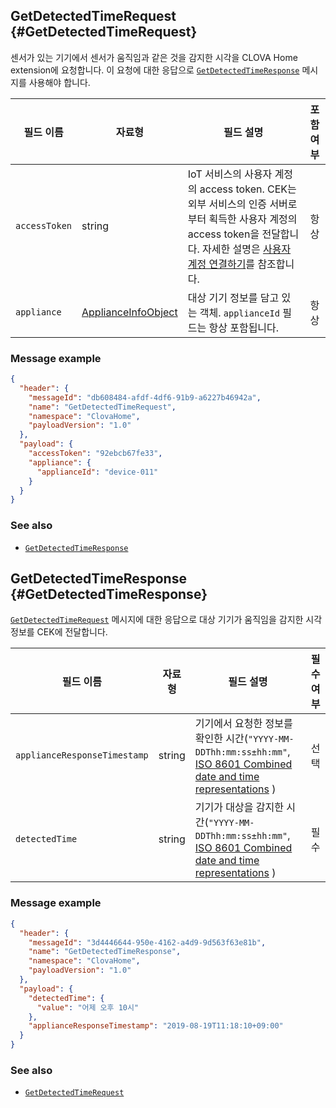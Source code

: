 ## GetDetectedTimeRequest {#GetDetectedTimeRequest}

센서가 있는 기기에서 센서가 움직임과 같은 것을 감지한 시각을 CLOVA Home extension에 요청합니다. 이 요청에 대한 응답으로 [`GetDetectedTimeResponse`](#GetDetectedTimeResponse) 메시지를 사용해야 합니다.

| 필드 이름       | 자료형    | 필드 설명                     | 포함 여부 |
|---------------|---------|-----------------------------|:---------:|
| `accessToken`      | string                                  | IoT 서비스의 사용자 계정의 access token. CEK는 외부 서비스의 인증 서버로부터 획득한 사용자 계정의 access token을 전달합니다. 자세한 설명은 [사용자 계정 연결하기](/Develop/Guides/Link_User_Account.md)를 참조합니다.                          | 항상    |
| `appliance`        | [ApplianceInfoObject](/Develop/References/ClovaHomeInterface/Shared_Objects.md#ApplianceInfoObject)     | 대상 기기 정보를 담고 있는 객체. `applianceId` 필드는 항상 포함됩니다.     | 항상    |

### Message example

```json
{
  "header": {
    "messageId": "db608484-afdf-4df6-91b9-a6227b46942a",
    "name": "GetDetectedTimeRequest",
    "namespace": "ClovaHome",
    "payloadVersion": "1.0"
  },
  "payload": {
    "accessToken": "92ebcb67fe33",
    "appliance": {
      "applianceId": "device-011"
    }
  }
}
```

### See also
* [`GetDetectedTimeResponse`](#GetDetectedTimeResponse)

## GetDetectedTimeResponse {#GetDetectedTimeResponse}
[`GetDetectedTimeRequest`](#GetDetectedTimeRequest) 메시지에 대한 응답으로 대상 기기가 움직임을 감지한 시각 정보를 CEK에 전달합니다.

| 필드 이름       | 자료형    | 필드 설명                     | 필수 여부 |
|---------------|---------|-----------------------------|:---------:|
| `applianceResponseTimestamp` | string | 기기에서 요청한 정보를 확인한 시간(`"YYYY-MM-DDThh:mm:ss±hh:mm"`, <a href="https://en.wikipedia.org/wiki/ISO_8601#Combined_date_and_time_representations" target="_blank">ISO 8601 Combined date and time representations</a> )     | 선택    |
| `detectedTime`             | string | 기기가 대상을 감지한 시간(`"YYYY-MM-DDThh:mm:ss±hh:mm"`, <a href="https://en.wikipedia.org/wiki/ISO_8601#Combined_date_and_time_representations" target="_blank">ISO 8601 Combined date and time representations</a> )     | 필수    |

### Message example

```json
{
  "header": {
    "messageId": "3d4446644-950e-4162-a4d9-9d563f63e81b",
    "name": "GetDetectedTimeResponse",
    "namespace": "ClovaHome",
    "payloadVersion": "1.0"
  },
  "payload": {
    "detectedTime": {
      "value": "어제 오후 10시"
    },
    "applianceResponseTimestamp": "2019-08-19T11:18:10+09:00"
  }
}
```

### See also
* [`GetDetectedTimeRequest`](#GetDetectedTimeRequest)
